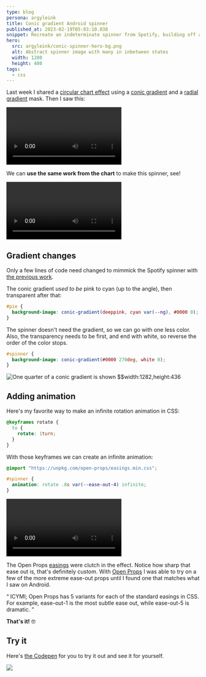 ```yaml
---
type: blog
persona: argyleink
title: Conic gradient Android spinner
published_at: 2023-02-19T05:03:10.038
snippet: Recreate an indeterminate spinner from Spotify, building off a tip from last week 🤘🏻💀
hero:
  src: argyleink/conic-spinner-hero-bg.png
  alt: Abstract spinner image with many in inbetween states
  width: 1280
  height: 480
tags: 
  - css
---
```


Last week I shared a [circular chart effect](/gradient-outline-circular-chart) using a [conic gradient](https://developer.mozilla.org/en-US/docs/Web/CSS/gradient/conic-gradient) and a [radial gradient](https://developer.mozilla.org/en-US/docs/Web/CSS/gradient/radial-gradient) mask. Then I saw this:

![](f_auto,q_auto/argyleink/android-spotify-spinner.mp4 "Spinner shown rotating indefinitely around a play button $$width:1004,height:558")

We can **use the same work from the chart** to make this spinner, see!

![](f_auto,q_auto/argyleink/android-spinner.mp4 "A spinner not around a play button, but animating and looking the exact same $$width:300,height:300")

## Gradient changes

Only a few lines of code need changed to mimmick the Spotify spinner with [the previous work](/gradient-outline-circular-chart).

The conic gradient _used to be_ pink to cyan (up to the angle), then transparent after that:

```css
#pie {
  background-image: conic-gradient(deeppink, cyan var(--ng), #0000 0);
}
```

The spinner doesn't need the gradient, so we can go with one less color. Also, the transparency needs to be first, and end with white, so reverse the order of the color stops.

```css
#spinner {
  background-image: conic-gradient(#0000 270deg, white 0);
}
```

![](argyleink/quarter-turn-conic.png "One quarter of a conic gradient is shown $$width:1282,height:436")

## Adding animation

Here's my favorite way to make an infinite rotation animation in CSS:

```css
@keyframes rotate {
  to {
    rotate: 1turn;
  }
}
```

With those keyframes we can create an infinite animation:

```css
@import "https://unpkg.com/open-props/easings.min.css";

#spinner {
  animation: rotate .8s var(--ease-out-4) infinite;
}
```

![](f_auto,q_auto/argyleink/android-spinner.mp4 "A spinner not around a play button, but animating and looking the exact same $$width:300,height:300")

The Open Props [easings](https://open-props.style/#easing) were clutch in the effect. Notice how sharp that ease out is, that's definitely custom. With [Open Props](https://open-props.style/) I was able to try on a few of the more extreme ease-out props until I found one that matches what I saw on Android. 

<q class="info">
  ICYMI; Open Props has 5 variants for each of the standard easings in CSS. For example, ease-out-1 is the most subtle ease out, while ease-out-5 is dramatic.
</q>

**That's it!** 🤓

## Try it

Here's [the Codepen](https://codepen.io/argyleink/pen/qBMEYbP) for you to try it out and see it for yourself.

![](https://codepen.io/argyleink/embed/preview/qBMEYbP)